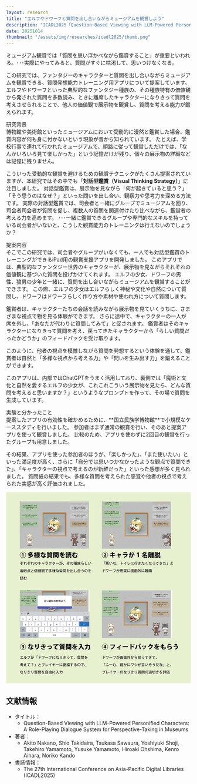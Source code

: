 ```yaml
---
layout: research
title: "エルフやドワーフと質問を出し合いながらミュージアムを観賞しよう"
description: "ICADL2025「Question-Based Viewing with LLM-Powered Personified Characters: A Role-Playing Dialogue System for Perspective-Taking in Museums」"
date: 20251014
thumbnail: "/assets/img/researches/icadl2025/thumb.png"
---
```


<div class="catch">
ミュージアム観賞では「質問を思い浮かべながら鑑賞すること」が重要といわれる。･･･実際にやってみると、質問がすぐに枯渇して、思いつけなくなる。
</div>

この研究では、ファンタジーのキャラクターと質問を出し合いながらミュージアムを観賞できる、質問発想能力トレーニング用アプリについて提案しています。
エルフやドワーフといった典型的なファンタジー種族の、その種族特有の価値観から発された質問を多数読み、ときに離席したキャラクターになりきって質問を考えさせられることで、他人の価値観で展示物を観賞し、質問を考える能力が鍛えられます。

<div class="header">研究背景</div>
博物館や美術館といったミュージアムにおいて受動的に漫然と鑑賞した場合、鑑賞内容が何も身に付かないという現象が昔から知られています。
たとえば、学校行事で連れて行かれたミュージアムで、順路に従って観賞しただけでは、「なんかいろいろ見て楽しかった」という記憶だけが残り、個々の展示物の詳細などは記憶に残りません。

こういった受動的な観賞を避けるための観賞テクニックがたくさん提案されていますが、本研究ではその中でも「**対話型鑑賞（Visual Thinking Strategy）**」に注目しました。
対話型鑑賞は、展示物を見ながら「何が起きていると思う？」「そう思うのはなぜ？」といった問いを出し合い、観察力や思考力を深める方法です。
実際の対話型鑑賞では、司会者と一緒にグループでミュージアムを回り、司会者司会者が質問を促し、複数人の質問を関連付けたり比べながら、鑑賞者の考える力を高めます。
･･･一緒に鑑賞できるグループや専門的なスキルを持っている司会者がいないと、こうした観賞能力のトレーニングは行えないのでしょうか？

<div class="header">提案内容</div>
そこでこの研究では、司会者やグループがいなくても、一人でも対話型鑑賞のトレーニングができるiPad用の観賞支援アプリを開発しました。
このアプリでは、典型的なファンタジー世界のキャラクターが、展示物を見ながらそれぞれの価値観に基づいた質問を投げかけてくれます。
エルフの少女、ドワーフの男性、狼男の少年と一緒に、質問を出し合いながらミュージアムを観賞することができます。
この際、エルフの少女はエルフらしく神秘や文化や自然について質問し、ドワーフはドワーフらしく作り方や素材や使われ方について質問します。

鑑賞者は、キャラクターたちの会話を読みながら展示物を見ていくうちに、さまざまな視点で物を見る体験ができます。
さらに途中で、キャラクターの一人が席を外し、「あなたが代わりに質問してみて」と促されます。
鑑賞者はそのキャラクターになりきって質問を考え、戻ってきたキャラクターから「らしい質問だったかどうか」のフィードバックを受け取ります。

このように、他者の視点を模倣しながら質問を発想するという体験を通して、鑑賞者は自然と「多様な視点から考える力」や「問いを生み出す力」を鍛えることができます。

このアプリは、内部ではChatGPTをうまく活用しており、裏側では「魔術と文化と自然を愛するエルフの少女が、これこれこういう展示物を見たら、どんな質問を考えると思いますか？」というようなプロンプトを作って、その場で質問を生成しています。

<div class="header">実験と分かったこと</div>
提案したアプリの有効性を確かめるために、**国立民族学博物館**で小規模なケーススタディを行いました。
参加者はまず通常の観賞を行い、そのあと提案アプリを使って観賞しました。
比較のため、アプリを使わずに2回目の観賞を行ったグループも用意しました。

その結果、アプリを使った参加者のほうが、「楽しかった」、「また使いたい」といった満足度が高く、さらに「自分では思いつかなかったような観点で質問できた」、「キャラクターの視点で考えるのが新鮮だった」といった感想が多く見られました。
質問紙の結果でも、多様な質問を考えられた感覚や他者の視点で考えられた実感が高く評価されました。


![図](/assets/img/researches/icadl2025/minpaku_flow.png "実際のシステムのスクリーンショット")

## 文献情報
- タイトル：
    - Question-Based Viewing with LLM-Powered Personified Characters: A Role-Playing Dialogue System for Perspective-Taking in Museums
- 著者：
    - Akito Nakano, Shio Takidaira, Tsukasa Sawaura, Yoshiyuki Shoji, Takehiro Yamamoto, Yusuke Yamamoto, Hiroaki Ohshima, Kenro Aihara, Noriko Kando
- 書誌情報：
    - The 27th International Conference on Asia-Pacific Digital Libraries (ICADL2025)